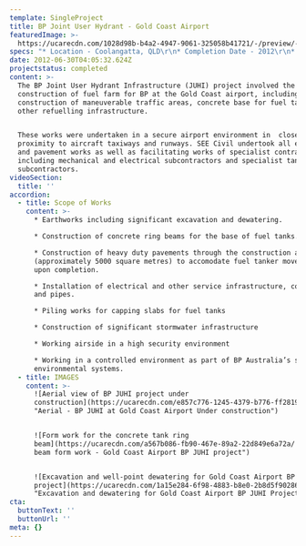 ```yaml
---
template: SingleProject
title: BP Joint User Hydrant - Gold Coast Airport
featuredImage: >-
  https://ucarecdn.com/1028d98b-b4a2-4947-9061-325058b41721/-/preview/-/enhance/50/
specs: "* Location - Coolangatta, QLD\r\n* Completion Date - 2012\r\n* Value - $2.4 Million\n* Client - BP Australia"
date: 2012-06-30T04:05:32.624Z
projectstatus: completed
content: >-
  The BP Joint User Hydrant Infrastructure (JUHI) project involved the
  construction of fuel farm for BP at the Gold Coast airport, including
  construction of maneuverable traffic areas, concrete base for fuel tanks and
  other refuelling infrastructure. 


  These works were undertaken in a secure airport environment in  close
  proximity to aircraft taxiways and runways. SEE Civil undertook all eathworks
  and pavement works as well as facilitating works of specialist contractors
  including mechanical and electrical subcontractors and specialist tank
  subcontractors.
videoSection:
  title: ''
accordion:
  - title: Scope of Works
    content: >-
      * Earthworks including significant excavation and dewatering. 

      * Construction of concrete ring beams for the base of fuel tanks. 

      * Construction of heavy duty pavements through the construction area
      (approximately 5000 square metres) to accomodate fuel tanker movements
      upon completion. 

      * Installation of electrical and other service infrastructure, conduits
      and pipes. 

      * Piling works for capping slabs for fuel tanks

      * Construction of significant stormwater infrastructure

      * Working airside in a high security environment

      * Working in a controlled environment as part of BP Australia’s safety and
      environmental systems.
  - title: IMAGES
    content: >-
      ![Aerial view of BP JUHI project under
      construction](https://ucarecdn.com/e857c776-1245-4379-b776-ff28198d13a3/
      "Aerial - BP JUHI at Gold Coast Airport Under construction")


      ![Form work for the concrete tank ring
      beam](https://ucarecdn.com/a567b086-fb90-467e-89a2-22d849e6a72a/ "Ring
      beam form work - Gold Coast Airport BP JUHI project")


      ![Excavation and well-point dewatering for Gold Coast Airport BP JUHI
      project](https://ucarecdn.com/1a15e284-6f98-4883-b8e0-2b8d5f902862/
      "Excavation and dewatering for Gold Coast Airport BP JUHI Project")
cta:
  buttonText: ''
  buttonUrl: ''
meta: {}
---
```


